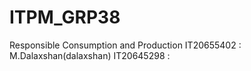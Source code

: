 # ITPM_GRP38
Responsible Consumption and Production
IT20655402 : M.Dalaxshan(dalaxshan)
IT20645298 :
